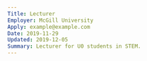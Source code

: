 ```yaml
---
Title: Lecturer
Employer: McGill University
Apply: example@example.com
Date: 2019-11-29
Updated: 2019-12-05
Summary: Lecturer for U0 students in STEM.
---
```

